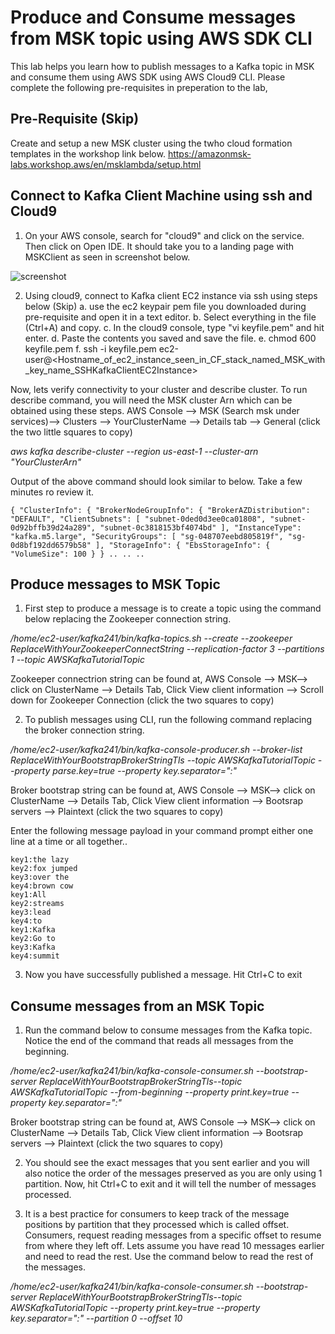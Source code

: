 # Produce and Consume messages from MSK topic using AWS SDK CLI
This lab helps you learn how to publish messages to a Kafka topic in MSK and consume them using AWS SDK using AWS Cloud9 CLI. Please complete the following pre-requisites in preperation to the lab,

## Pre-Requisite (Skip)
Create and setup a new MSK cluster using the twho cloud formation templates in the workshop link below. 
https://amazonmsk-labs.workshop.aws/en/msklambda/setup.html

## Connect to Kafka Client Machine using ssh and Cloud9
1. On your AWS console, search for "cloud9" and click on the service. Then click on Open IDE. It should take you to a landing page with MSKClient as seen in screenshot below. 

![screenshot](img/picture1.jpg)

2. Using cloud9, connect to Kafka client EC2 instance via ssh using steps below (Skip)
    a. use the ec2 keypair pem file you downloaded during pre-requisite and open it in a text editor.
    b. Select everything in the file (Ctrl+A) and copy.
    c. In the cloud9 console, type "vi keyfile.pem" and hit enter.
    d. Paste the contents you saved and save the file.
    e. chmod 600 keyfile.pem
    f. ssh -i keyfile.pem ec2-user@<Hostname_of_ec2_instance_seen_in_CF_stack_named_MSK_with_key_name_SSHKafkaClientEC2Instance>

Now, lets verify connectivity to your cluster and describe cluster. To run describe command, you will need the MSK cluster Arn which can be obtained using these steps. AWS Console --> MSK (Search msk under services)--> Clusters --> YourClusterName --> Details tab --> General (click the two little squares to copy)

*aws kafka describe-cluster --region us-east-1 --cluster-arn "YourClusterArn"*

Output of the above command should look similar to below. Take a few minutes ro review it. 

`{
    "ClusterInfo": {
        "BrokerNodeGroupInfo": {
            "BrokerAZDistribution": "DEFAULT",
            "ClientSubnets": [
                "subnet-0ded0d3ee0ca01808",
                "subnet-0d92bffb39d24a289",
                "subnet-0c3818153bf4074bd"
            ],
            "InstanceType": "kafka.m5.large",
            "SecurityGroups": [
                "sg-048707eebd805819f",
                "sg-0d8bf192dd6579b58"
            ],
            "StorageInfo": {
                "EbsStorageInfo": {
                    "VolumeSize": 100
                }
            }
            ..
            ..
            ..`
            

## Produce messages to MSK Topic

1. First step to produce a message is to create a topic using the command below replacing the Zookeeper connection string.

*/home/ec2-user/kafka241/bin/kafka-topics.sh  --create --zookeeper ReplaceWithYourZookeeperConnectString --replication-factor 3 --partitions 1 --topic AWSKafkaTutorialTopic*

Zookeeper connectrion string can be found at, AWS Console --> MSK--> click on ClusterName --> Details Tab, Click View client information --> Scroll down for Zookeeper Connection (click the two squares to copy)

2. To publish messages using CLI, run the following command replacing the broker connection string.

*/home/ec2-user/kafka241/bin/kafka-console-producer.sh --broker-list ReplaceWithYourBootstrapBrokerStringTls --topic AWSKafkaTutorialTopic --property parse.key=true --property key.separator=":"*

Broker bootstrap string can be found at, AWS Console --> MSK--> click on ClusterName --> Details Tab, Click View client information --> Bootsrap servers --> Plaintext (click the two squares to copy)

Enter the following message payload in your command prompt either one line at a time or all together..
```
key1:the lazy
key2:fox jumped
key3:over the
key4:brown cow
key1:All
key2:streams
key3:lead
key4:to
key1:Kafka
key2:Go to
key3:Kafka
key4:summit
```
3. Now you have successfully published a message. Hit Ctrl+C to exit

## Consume messages from an MSK Topic
1. Run the command below to consume messages from the Kafka topic. Notice the end of the command that reads all messages from the beginning. 

*/home/ec2-user/kafka241/bin/kafka-console-consumer.sh --bootstrap-server ReplaceWithYourBootstrapBrokerStringTls--topic AWSKafkaTutorialTopic --from-beginning --property print.key=true --property key.separator=":"*

Broker bootstrap string can be found at, AWS Console --> MSK--> click on ClusterName --> Details Tab, Click View client information --> Bootsrap servers --> Plaintext (click the two squares to copy)

2. You should see the exact messages that you sent earlier and you will also notice the order of the messages preserved as you are only using 1 partition. Now, hit Ctrl+C to exit and it will tell the number of messages processed. 

3. It is a best practice for consumers to keep track of the message positions by partition that they processed which is called offset. Consumers, request reading messages from a specific offset to resume from where they left off. Lets assume you have read 10 messages earlier and need to read the rest. Use the command below to read the rest of the messages. 

*/home/ec2-user/kafka241/bin/kafka-console-consumer.sh --bootstrap-server ReplaceWithYourBootstrapBrokerStringTls--topic AWSKafkaTutorialTopic --property print.key=true --property key.separator=":" --partition 0 --offset 10*
